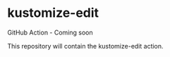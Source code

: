 # kustomize-edit

GitHub Action - Coming soon

This repository will contain the kustomize-edit action.
